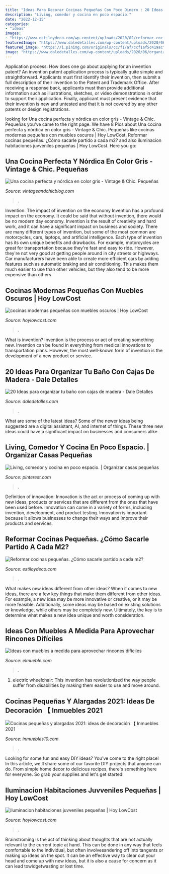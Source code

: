 ```yaml
---
title: "Ideas Para Decorar Cocinas Pequeñas Con Poco Dinero : 20 Ideas Para Organizar Tu Baño Con Cajas De Madera"
description: "Living, comedor y cocina en poco espacio."
date: "2022-12-15"
categories:
- "ideas"
images:
- "https://www.estiloydeco.com/wp-content/uploads/2020/02/reformar-cocinas-pequenas-ideas-1.jpg"
featuredImage: "https://www.daledetalles.com/wp-content/uploads/2020/06/organiza-tu-baño-con-cajas-y-repisas-de-madera12.jpg"
featured_image: "https://i.pinimg.com/originals/cc/f1/af/ccf1af5c419acf7cce0e209856840cbd.jpg"
image: "https://www.daledetalles.com/wp-content/uploads/2020/06/organiza-tu-baño-con-cajas-y-repisas-de-madera12.jpg"
---
```



Application process: How does one go about applying for an invention patent?
An invention patent application process is typically quite simple and straightforward. Applicants must first identify their invention, then submit a full description of their invention to the Patent and Trademark Office. After receiving a response back, applicants must then provide additional information such as illustrations, sketches, or video demonstrations in order to support their application. Finally, applicant must present evidence that their invention is new and untested and that it is not covered by any other patents or design registrations.

	

		
looking for Una cocina perfecta y nórdica en color gris - Vintage &amp; Chic. Pequeñas you've came to the right page. We have 8 Pics about Una cocina perfecta y nórdica en color gris - Vintage &amp; Chic. Pequeñas like cocinas modernas pequeñas con muebles oscuros | Hoy LowCost, Reformar cocinas pequeñas. ¿Cómo sacarle partido a cada m2? and also iluminacion habitaciones juvveniles pequeñas | Hoy LowCost. Here you go:
		
    
## Una Cocina Perfecta Y Nórdica En Color Gris - Vintage &amp; Chic. Pequeñas

<img loading=lazy src="http://www.vintageandchicblog.com/wp-content/uploads/2019/11/cocina-gris-suelo-madera-estilo-nordico.jpg" onerror="this.onerror=null;this.src='https://tse2.mm.bing.net/th?id=OIP.7lVhvQ4TB6zda9dPDSJ30gHaLH&amp;pid=15.1';" alt="Una cocina perfecta y nórdica en color gris - Vintage &amp; Chic. Pequeñas">

_Source: vintageandchicblog.com_

>. 

	

Invention: The impact of invention on the economy
Invention has a profound impact on the economy. It could be said that without invention, there would be no modern day economy. Invention is the result of creativity and hard work, and it can have a significant impact on business and society. There are many different types of invention, but some of the most common are motorcycles, cars, laptops, and artificial intelligence. Each type of invention has its own unique benefits and drawbacks. For example, motorcycles are great for transportation because they're fast and easy to ride. However, they're not very good at getting people around in city streets or highways. Car manufacturers have been able to create more efficient cars by adding features such as automatic braking and air conditioning. This makes them much easier to use than other vehicles, but they also tend to be more expensive than others.

    
## Cocinas Modernas Pequeñas Con Muebles Oscuros | Hoy LowCost

<img loading=lazy src="http://hoylowcost.com/wp-content/uploads/2015/06/cocinas-modernas-pequeñas-con-muebles-oscuros1.jpg" onerror="this.onerror=null;this.src='https://tse1.mm.bing.net/th?id=OIP.FdQ-HNSnuO63axyWaO6CVgHaFe&amp;pid=15.1';" alt="cocinas modernas pequeñas con muebles oscuros | Hoy LowCost">

_Source: hoylowcost.com_

>. 

	

What is invention?
Invention is the process or act of creating something new. Invention can be found in everything from medical innovations to transportation plans. However, the most well-known form of invention is the development of a new product or service.

    
## 20 Ideas Para Organizar Tu Baño Con Cajas De Madera - Dale Detalles

<img loading=lazy src="https://www.daledetalles.com/wp-content/uploads/2020/06/organiza-tu-baño-con-cajas-y-repisas-de-madera12.jpg" onerror="this.onerror=null;this.src='https://tse3.mm.bing.net/th?id=OIP.9iHoTBotRPLY_8Bq-OkmowHaHa&amp;pid=15.1';" alt="20 Ideas para organizar tu baño con cajas de madera - Dale Detalles">

_Source: daledetalles.com_

>. 

	

What are some of the latest ideas?
Some of the newer ideas being suggested are a digital assistant, AI, and internet of things. These three new ideas could have a significant impact on businesses and consumers alike.

    
## Living, Comedor Y Cocina En Poco Espacio. | Organizar Casas Pequeñas

<img loading=lazy src="https://i.pinimg.com/originals/cc/f1/af/ccf1af5c419acf7cce0e209856840cbd.jpg" onerror="this.onerror=null;this.src='https://tse2.mm.bing.net/th?id=OIP.Ladqj1aCjf8Acsi4kfDb6AHaJ4&amp;pid=15.1';" alt="Living, comedor y cocina en poco espacio. | Organizar casas pequeñas">

_Source: pinterest.com_

>. 

	

Definition of innovation:
Innovation is the act or process of coming up with new ideas, products or services that are different from the ones that have been used before. Innovation can come in a variety of forms, including invention, development, and product testing. Innovation is important because it allows businesses to change their ways and improve their products and services.

    
## Reformar Cocinas Pequeñas. ¿Cómo Sacarle Partido A Cada M2?

<img loading=lazy src="https://www.estiloydeco.com/wp-content/uploads/2020/02/reformar-cocinas-pequenas-ideas-1.jpg" onerror="this.onerror=null;this.src='https://tse4.mm.bing.net/th?id=OIP.HXKwLsOCldj-bwXJtPS-wQHaD4&amp;pid=15.1';" alt="Reformar cocinas pequeñas. ¿Cómo sacarle partido a cada m2?">

_Source: estiloydeco.com_

>. 

	

What makes new ideas different from other ideas?
When it comes to new ideas, there are a few key things that make them different from other ideas. For example, a new idea may be more innovative or creative, or it may be more feasible. Additionally, some ideas may be based on existing solutions or knowledge, while others may be completely new. Ultimately, the key is to determine what makes a new idea unique and worth consideration.

    
## Ideas Con Muebles A Medida Para Aprovechar Rincones Difíciles

<img loading=lazy src="https://www.elmueble.com/medio/2015/04/22/dormitorio_abuhardillado_con_armario_empotrado_1280x1105.jpg" onerror="this.onerror=null;this.src='https://tse3.mm.bing.net/th?id=OIP.HYEm0nmHXioxaf4Wk3geFAHaGZ&amp;pid=15.1';" alt="Ideas con muebles a medida para aprovechar rincones difíciles">

_Source: elmueble.com_

>. 

	

1) electric wheelchair: This invention has revolutionized the way people suffer from disabilities by making them easier to use and move around.

    
## Cocinas Pequeñas Y Alargadas 2021: Ideas De Decoración 【 Inmuebles 2021

<img loading=lazy src="https://digilord.nyc3.digitaloceanspaces.com/server.digimetriq.com/uploads/2020/12/una-pequena-cocina-de-colores-neutros.jpeg" onerror="this.onerror=null;this.src='https://tse1.mm.bing.net/th?id=OIP.te7iOXGQ_0gXX1H4_NHXowHaE8&amp;pid=15.1';" alt="Cocinas pequeñas y alargadas 2021: ideas de decoración 【 Inmuebles 2021">

_Source: inmuebles10.com_

>. 

	

Looking for some fun and easy DIY ideas? You've come to the right place! In this article, we'll share some of our favorite DIY projects that anyone can do. From simple home decor to delicious recipes, there's something here for everyone. So grab your supplies and let's get started!

    
## Iluminacion Habitaciones Juvveniles Pequeñas | Hoy LowCost

<img loading=lazy src="http://hoylowcost.com/wp-content/uploads/2015/04/iluminacion-habitaciones-juvveniles-pequeñas.jpg" onerror="this.onerror=null;this.src='https://tse4.mm.bing.net/th?id=OIP.M5YAFU8VUgsyGiDKy7x7NAHaFj&amp;pid=15.1';" alt="iluminacion habitaciones juvveniles pequeñas | Hoy LowCost">

_Source: hoylowcost.com_

>. 

	

Brainstroming is the act of thinking about thoughts that are not actually relevant to the current topic at hand. This can be done in any way that feels comfortable to the individual, but often involvesandering off into tangents or making up ideas on the spot. It can be an effective way to clear out your head and come up with new ideas, but it is also a cause for concern as it can lead towidgetwasting or lost time.

